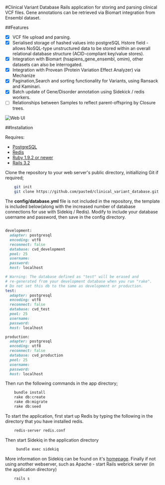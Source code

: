 #Clinical Variant Database
Rails application for storing and parsing clinical VCF files.
Gene annotations can be retrieved via Biomart integration from Ensembl dataset.

##Features

- [x] VCF file upload and parsing.
- [x] Serialised storage of hashed values into postgreSQL Hstore field - allows NoSQL-type unstructured data to be 
      stored within an overall relational database structure (ACID-compliant key/value stores).
- [x] Integration with Biomart (hsapiens_gene_ensembl, omim), other datasets can also be interrogated.
- [x] Integration with Provean (Protein Variation Effect Analyzer) via Mechanize
- [x] Pagination,Search and sorting functionality for Variants, using Ransack and Kaminari.
- [x] Batch update of Gene/Disorder annotation using Sidekick / redis workers.
- [ ] Relationships between Samples to reflect parent-offspring by Closure trees.

![Web UI](https://github.com/pasted/clinical_variant_database/raw/master/lib/assets/images/cvd_variants.png)

##Installation

Requires: 
 * [PostgreSQL](http://http://www.postgresql.org/)
 * [Redis](http://redis.io)
 * [Ruby 1.9.2 or newer](http://www.ruby-lang.org/en/)
 * [Rails 3.2](http://rubyonrails.org/)

Clone the repository to your web server's public directory, initiallizing Git if required;

```bash
	git init
	git clone https://github.com/pasted/clinical_variant_database.git
```

The **config/database.yml** file is not included in the repository, the template is included below(along with the increased number of 
database connections for use with Sidekiq / Redis). Modify to include your database username and password, then save in the config
directory.

```ruby

development:
  adapter: postgresql
  encoding: utf8
  reconnect: false
  database: cvd_development
  pool: 25
  username: 
  password: 
  host: localhost

# Warning: The database defined as "test" will be erased and
# re-generated from your development database when you run "rake".
# Do not set this db to the same as development or production.
test:
  adapter: postgresql
  encoding: utf8
  reconnect: false
  database: cvd_test
  pool: 25
  username: 
  password: 
  host: localhost

production:
  adapter: postgresql
  encoding: utf8
  reconnect: false
  database: cvd_production
  pool: 25
  username: 
  password: 
  host: localhost

```
Then run the following commands in the app directory;
 
```bash
	bundle install
	rake db:create
	rake db:migrate
	rake db:seed
```
To start the application, first start up Redis by typing the following in the directory that you have installed redis.

```bash
	redis-server redis.conf
```
Then start Sidekiq in the application directory

```bash
 	 bundle exec sidekiq
```
More information on Sidekiq can be found on it's [homepage](http://sidekiq.org).
Finally if not using another webserver, such as Apache - start Rails webrick server (in the application directory)

```bash
	rails s
```
